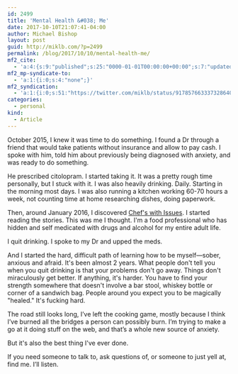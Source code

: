```yaml
---
id: 2499
title: 'Mental Health &#038; Me'
date: 2017-10-10T21:07:41-04:00
author: Michael Bishop
layout: post
guid: http://miklb.com/?p=2499
permalink: /blog/2017/10/10/mental-health-me/
mf2_cite:
  - 'a:4:{s:9:"published";s:25:"0000-01-01T00:00:00+00:00";s:7:"updated";s:25:"0000-01-01T00:00:00+00:00";s:8:"category";a:1:{i:0;s:0:"";}s:6:"author";a:0:{}}'
mf2_mp-syndicate-to:
  - 'a:1:{i:0;s:4:"none";}'
mf2_syndication:
  - 'a:1:{i:0;s:51:"https://twitter.com/miklb/status/917857663337328640";}'
categories:
  - personal
kind:
  - Article
---
```

October 2015, I knew it was time to do something. I found a Dr through a friend that would take patients without insurance and allow to pay cash. I spoke with him, told him about previously being diagnosed with anxiety, and was ready to do something.

He prescribed citolopram. I started taking it. It was a pretty rough time personally, but I stuck with it. I was also heavily drinking. Daily. Starting in the morning most days. I was also running a kitchen working 60-70 hours a week, not counting time at home researching dishes, doing paperwork.

Then, around January 2016, I discovered [Chef's with Issues](http://chefswithissues.com). I started reading the stories. This was me I thought. I'm a food professional who has hidden and self medicated with drugs and alcohol for my entire adult life.

I quit drinking. I spoke to my Dr and upped the meds. 

And I started the hard, difficult path of learning how to be myself—sober, anxious and afraid. It's been almost 2 years. What people don't tell you when you quit drinking is that your problems don't go away. Things don't miraculously get better. If anything, it's harder. You have to find your strength somewhere that doesn't involve a bar stool, whiskey bottle or corner of a sandwich bag. People around you expect you to be magically "healed." It's fucking hard. 

The road still looks long, I’ve left the cooking game, mostly because I think I’ve burned all the bridges a person can possibly burn. I’m trying to make a go at it doing stuff on the web, and that’s a whole new source of anxiety.

But it's also the best thing I've ever done. 

If you need someone to talk to,  ask questions of, or someone to just yell at, find me. I’ll listen.
